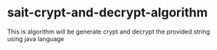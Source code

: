 # sait-crypt-and-decrypt-algorithm
This is algorithm will be generate crypt and decrypt the provided string using java language
